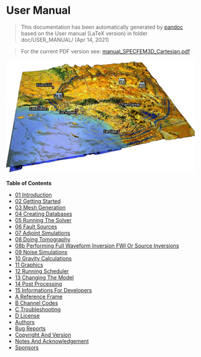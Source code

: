 User Manual
===========
> This documentation has been automatically generated by [pandoc](http://www.pandoc.org)
> based on the User manual (LaTeX version) in folder doc/USER_MANUAL/
> (Apr 14, 2021)

>
> For the current PDF version see: [manual_SPECFEM3D_Cartesian.pdf](https://github.com/geodynamics/specfem3d/raw/devel/doc/USER_MANUAL/manual_SPECFEM3D_Cartesian.pdf)
>

![SPECFEM3D_Cartesian](figures/specfem3d.jpg "SPECFEM3D screenshot")

**Table of Contents**

- [01 Introduction](01_introduction.md)
- [02 Getting Started](02_getting_started.md)
- [03 Mesh Generation](03_mesh_generation.md)
- [04 Creating Databases](04_creating_databases.md)
- [05 Running The Solver](05_running_the_solver.md)
- [06 Fault Sources](06_fault_sources.md)
- [07 Adjoint Simulations](07_adjoint_simulations.md)
- [08 Doing Tomography](08_doing_tomography.md)
- [08b Performing Full Waveform Inversion FWI Or Source Inversions](08b_performing_full_waveform_inversion_FWI_or_source_inversions.md)
- [09 Noise Simulations](09_noise_simulations.md)
- [10 Gravity Calculations](10_gravity_calculations.md)
- [11 Graphics](11_graphics.md)
- [12 Running Scheduler](12_running_scheduler.md)
- [13 Changing The Model](13_changing_the_model.md)
- [14 Post Processing](14_post_processing.md)
- [15 Informations For Developers](15_informations_for_developers.md)
- [A Reference Frame](A_reference_frame.md)
- [B Channel Codes](B_channel_codes.md)
- [C Troubleshooting](C_troubleshooting.md)
- [D License](D_license.md)
- [Authors](authors.md)
- [Bug Reports](bug_reports.md)
- [Copyright And Version](copyright_and_version.md)
- [Notes And Acknowledgement](notes_and_acknowledgement.md)
- [Sponsors](sponsors.md)
